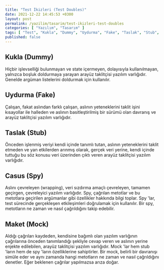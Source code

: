 ```yaml
---
title: "Test İkizleri (Test Doubles)"
date: 2021-12-22 14:45:53 +0300
layout: post
permalink: /yazilim/tasarim/test-ikizleri-test-doubles
categories: [ "Yazılım", "Tasarım" ]
tags: [ "Test", "Kukla", "Dummy", "Uydurma", "Fake", "Taslak", "Stub", "Casus", "Spy", "Maket", "Mock", "İkiz", "Double" ]
published: false
---
```


## Kukla (Dummy)

Hiçbir işlevselliği bulunmayan ve state içermeyen, dolayısıyla kullanılmayan, yalnızca boşluk doldurmaya yarayan arayüz taklitçisi yazılım varlığıdır. Genelde argüman listelerini doldurmak için kullanılır.

## Uydurma (Fake)

Çalışan, fakat aslından farklı çalışan, aslının yeteneklerini taklit işini kısayollar ile halleden ve aslının basitleştirilmiş bir sürümü olan davranış ve arayüz taklitçisi yazılım varlığıdır.

## Taslak (Stub)

Önceden işlenmiş veriyi kendi içinde tanımlı tutan, aslının yeteneklerini taklit etmeden ve yan etkilerden arınmış olarak, gerçek veri yerine, kendi içinde tuttuğu bu söz konusu veri üzerinden çıktı veren arayüz taklitçisi yazılım varlığıdır.

## Casus (Spy)

Aslını çevreleyen (wrapping), veri sızdırma amaçlı çevreleyen, tamamen geçirgen, çevreleyici yazılım varlığıdır. Spy, çağrılan metotlar ve bu metotlara geçirilen argümanlar gibi özellikler hakkında bilgi toplar. Spy 'lar, test sürecinde gerçekleşen etkileşimleri doğrulamak için kullanılır. Bir spy, metotların ne zaman ve nasıl çağrıldığını takip edebilir.

## Maket (Mock)

Aldığı çağrıları kaydeden, kendisine bağımlı olan yazılım varlığının çağrılarına önceden tanımlandığı şekliyle cevap veren ve aslının yerine enjekte edilebilen, arayüz taklitçisi yazılım varlığıdır. Mock 'lar hem stub 'ların hem de spy 'ların özelliklerine sahiptirler. Bir mock, belirli bir davranışı simüle eder ve aynı zamanda hangi metotların ne zaman ve nasıl çağrıldığını denetler. Eğer beklenen çağrılar yapılmazsa arıza doğar.